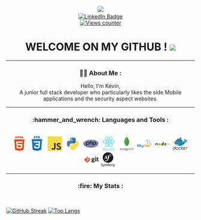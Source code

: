<div id="header" align="center">
  <img src="https://media.giphy.com/media/5ndklThG9vUUdTmgMn/giphy.gif" width="100"/>
</div>

<div id="badges" align="center">
  <a href="https://www.linkedin.com/in/kevin-jm/">
    <img src="https://img.shields.io/badge/LinkedIn-blue?style=for-the-badge&logo=linkedin&logoColor=white" alt="LinkedIn Badge"/><br/>
    <img src="https://komarev.com/ghpvc/?username=KevinJeanMarie&style=flat-square&color=blue" width="110px" alt="Views counter"/>
  </a>
</div>

<h1 align="center">
  WELCOME ON MY GITHUB !
  <img src="https://media.giphy.com/media/hvRJCLFzcasrR4ia7z/giphy.gif" width="30px"/>
</h1>

---
<div align="center">
  <h3>👨‍💻 About Me :</h3>
Hello, I'm Kévin, <br/>
  A junior full stack developer who particularly likes the side Mobile applications and the security aspect websites.
</div>

---
<h3 align="center">
:hammer_and_wrench: Languages and Tools :
  </h3><br/>
<div align="center">
  <img src="https://github.com/devicons/devicon/blob/master/icons/html5/html5-plain-wordmark.svg" title="HTML5" alt="HTML" width="40" height="40"/>&nbsp;
  <img src="https://github.com/devicons/devicon/blob/master/icons/css3/css3-plain-wordmark.svg"  title="CSS3" alt="CSS" width="40" height="40"/>&nbsp;
  <img src="https://github.com/devicons/devicon/blob/master/icons/javascript/javascript-original.svg" title="JavaScript" alt="JavaScript" width="40" height="40"/>&nbsp;
  <img src="https://github.com/devicons/devicon/blob/master/icons/python/python-original.svg" title="Python" alt="Python" width="40" height="40"/>&nbsp;
  <img src="https://github.com/devicons/devicon/blob/master/icons/php/php-original.svg" title="Php" alt="Php" width="40" height="40"/>&nbsp;
  <img src="https://github.com/devicons/devicon/blob/master/icons/react/react-original-wordmark.svg" title="React" alt="React" width="40" height="40"/>&nbsp;
  <img src="https://github.com/devicons/devicon/blob/master/icons/mongodb/mongodb-original-wordmark.svg" title="MongoDB" alt="MongoDB" width="40" height="40"/>&nbsp;
  <img src="https://github.com/devicons/devicon/blob/master/icons/mysql/mysql-original-wordmark.svg" title="MySQL"  alt="MySQL" width="40" height="40"/>&nbsp;
  <img src="https://github.com/devicons/devicon/blob/master/icons/nodejs/nodejs-original-wordmark.svg" title="NodeJS" alt="NodeJS" width="40" height="40"/>&nbsp;
  <img src="https://github.com/devicons/devicon/blob/master/icons/docker/docker-original-wordmark.svg" title="Docker" alt="Docker" width="40" height="40"/>&nbsp;
  <img src="https://github.com/devicons/devicon/blob/master/icons/git/git-original-wordmark.svg" title="Git" **alt="Git" width="40" height="40"/>
  <img src="https://github.com/devicons/devicon/blob/master/icons/symfony/symfony-original-wordmark.svg" title="Symfony" alt="Symfony" width="40" height="40"/>&nbsp
</div>

---


<h3 align="center">
  :fire: My Stats :
  </h3><br/>
  
[![GitHub Streak](http://github-readme-streak-stats.herokuapp.com?user=KevinJeanMarie&theme=github-dark&line_height=10)](https://git.io/streak-stats) [![Top Langs](https://github-readme-stats.vercel.app/api/top-langs/?card_width=300px&username=KevinJeanMarie&layout=compact&theme=transparent&text_color=ffffff&border_color=39d253&title_color=FFFFFF)](https://github.com/anuraghazra/github-readme-stats)

